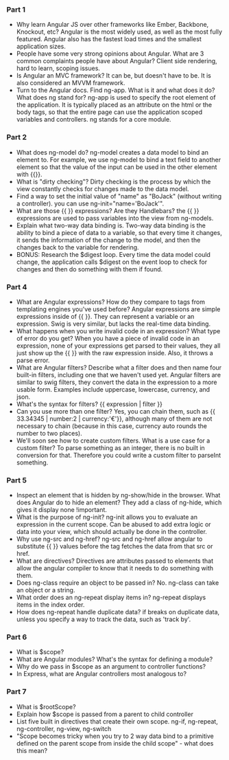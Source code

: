 ### Part 1
- Why learn Angular JS over other frameworks like Ember, Backbone, Knockout, etc?  Angular is the most widely used, as well as the most fully featured.  Angular also has the fastest load times and the smallest application sizes.
- People have some very strong opinions about Angular. What are 3 common complaints people have about Angular? Client side rendering, hard to learn, scoping issues.
- Is Angular an MVC framework? It can be, but doesn't have to be.  It is also considered an MVVM framework.
- Turn to the Angular docs. Find ng-app. What is it and what does it do? What does ng stand for? ng-app is used to specify the root element of the application.  It is typically placed as an attribute on the html or the body tags, so that the entire page can use the application scoped variables and controllers. ng stands for a core module.

### Part 2
- What does ng-model do? ng-model creates a data model to bind an element to.  For example, we use ng-model to bind a text field to another element so that the value of the input can be used in the other element with {{}}.
- What is "dirty checking"? Dirty checking is the process by which the view constantly checks for changes made to the data model.
- Find a way to set the initial value of "name" as "BoJack" (without writing a controller). you can use ng-init="name='BoJack'".
- What are those {{ }} expressions? Are they Handlebars? the {{ }} expressions are used to pass variables into the view from ng-models.
- Explain what two-way data binding is. Two-way data binding is the ability to bind a piece of data to a variable, so that every time it changes, it sends the information of the change to the model, and then the changes back to the variable for rendering.
- BONUS: Research the $digest loop.  Every time the data model could change, the application calls $digest on the event loop to check for changes and then do something with them if found.

### Part 4
- What are Angular expressions? How do they compare to tags from templating engines you've used before? Angular expressions are simple expressions inside of {{ }}.  They can represent a variable or an expression.  Swig is very similar, but lacks the real-time data binding.
- What happens when you write invalid code in an expression? What type of error do you get? When you have a piece of invalid code in an expression, none of your expressions get parsed to their values, they all just show up the {{ }} with the raw expression inside. Also, it throws a parse error.
- What are Angular filters? Describe what a filter does and then name four built-in filters, including one that we haven't used yet. Angular filters are similar to swig filters, they convert the data in the expression to a more usable form. Examples include uppercase, lowercase, currency, and json.
- What's the syntax for filters? {{ expression | filter }}
- Can you use more than one filter? Yes, you can chain them, such as {{ 33.34345 | number:2 | currency:'€'}}, although many of them are not necessary to chain (because in this case, currency auto rounds the number to two places).
- We'll soon see how to create custom filters. What is a use case for a custom filter? To parse something as an integer, there is no built in conversion for that.  Therefore you could write a custom filter to parseInt something.

### Part 5
- Inspect an element that is hidden by ng-show/hide in the browser. What does Angular do to hide an element? They add a class of ng-hide, which gives it display none !important.
- What is the purpose of ng-init? ng-init allows you to evaluate an expression in the current scope.  Can be abused to add extra logic or data into your view, which should actually be done in the controller.
- Why use ng-src and ng-href? ng-src and ng-href allow angular to substitute {{ }} values before the tag fetches the data from that src or href.
- What are directives? Directives are attributes passed to elements that allow the angular compiler to know that it needs to do something with them.
- Does ng-class require an object to be passed in? No.  ng-class can take an object or a string.
- What order does an ng-repeat display items in? ng-repeat displays items in the index order.
- How does ng-repeat handle duplicate data? if breaks on duplicate data, unless you specify a way to track the data, such as 'track by'.

### Part 6
- What is $scope?
- What are Angular modules? What's the syntax for defining a module?
- Why do we pass in $scope as an argument to controller functions?
- In Express, what are Angular controllers most analogous to?

### Part 7
- What is $rootScope?
- Explain how $scope is passed from a parent to child controller
- List five built in directives that create their own scope.  ng-if, ng-repeat, ng-controller, ng-view, ng-switch
- "Scope becomes tricky when you try to 2 way data bind to a primitive defined on the parent scope from inside the child scope" - what does this mean? 
